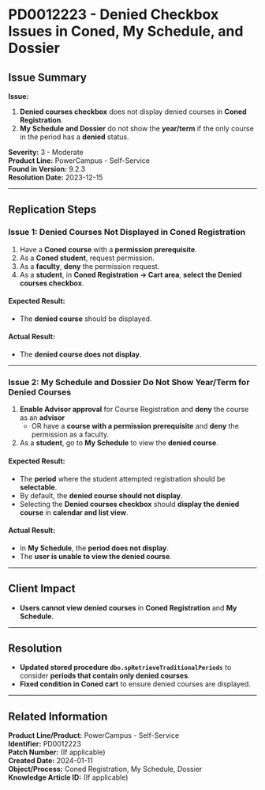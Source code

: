 # PD0012223 - Denied Checkbox Issues in Coned, My Schedule, and Dossier

## Issue Summary
**Issue:**  
1. **Denied courses checkbox** does not display denied courses in **Coned Registration**.  
2. **My Schedule and Dossier** do not show the **year/term** if the only course in the period has a **denied** status.  

**Severity:** 3 - Moderate  
**Product Line:** PowerCampus - Self-Service  
**Found in Version:** 9.2.3  
**Resolution Date:** 2023-12-15  

---

## **Replication Steps**
### **Issue 1: Denied Courses Not Displayed in Coned Registration**
1. Have a **Coned course** with a **permission prerequisite**.
2. As a **Coned student**, request permission.
3. As a **faculty**, **deny** the permission request.
4. As a **student**, in **Coned Registration → Cart area**, **select the Denied courses checkbox**.

#### **Expected Result:**
- The **denied course** should be displayed.

#### **Actual Result:**
- The **denied course does not display**.

---

### **Issue 2: My Schedule and Dossier Do Not Show Year/Term for Denied Courses**
1. **Enable Advisor approval** for Course Registration and **deny** the course as an **advisor**  
   - OR have a **course with a permission prerequisite** and **deny** the permission as a faculty.
2. As a **student**, go to **My Schedule** to view the **denied course**.

#### **Expected Result:**
- The **period** where the student attempted registration should be **selectable**.
- By default, the **denied course should not display**.
- Selecting the **Denied courses checkbox** should **display the denied course** in **calendar and list view**.

#### **Actual Result:**
- In **My Schedule**, the **period does not display**.
- The **user is unable to view the denied course**.

---

## **Client Impact**
- **Users cannot view denied courses** in **Coned Registration** and **My Schedule**.

---

## **Resolution**
- **Updated stored procedure `dbo.spRetrieveTraditionalPeriods`** to consider **periods that contain only denied courses**.
- **Fixed condition in Coned cart** to ensure denied courses are displayed.

---

## **Related Information**
**Product Line/Product:** PowerCampus - Self-Service  
**Identifier:** PD0012223  
**Patch Number:** (If applicable)  
**Created Date:** 2024-01-11  
**Object/Process:** Coned Registration, My Schedule, Dossier  
**Knowledge Article ID:** (If applicable)  
